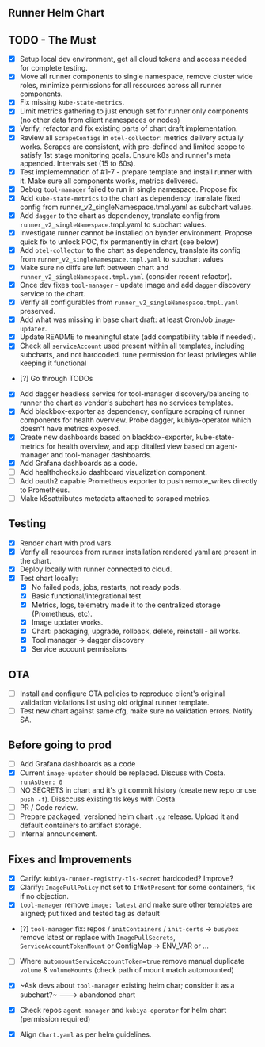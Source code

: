 ## Runner Helm Chart

## TODO - The Must

- [x] Setup local dev environment, get all cloud tokens and access needed for complete testing.
- [x] Move all runner components to single namespace, remove cluster wide roles, minimize permissions for all resources across all runner components.
- [x] Fix missing `kube-state-metrics`.
- [x] Limit metrics gathering to just enough set for runner only components (no other data from client namespaces or nodes)
- [x] Verify, refactor and fix existing parts of chart draft implementation.
- [x] Review all `ScrapeConfigs` in `otel-collector`: metrics delivery actually works. Scrapes are consistent, with pre-defined and limited scope to satisfy 1st stage monitoring goals. Ensure k8s and runner's meta appended. Intervals set (15 to 60s). 
- [x] Test implememnation of #1-7 - prepare template and install runner with it. Make sure all components works, metrics delivered.
- [x]  Debug `tool-manager` failed to run in single namespace. Propose fix
- [x] Add `kube-state-metrics` to the chart as dependency, translate fixed config from runner_v2_singleNamespace.tmpl.yaml as subchart values.
- [x] Add `dagger` to the chart as dependency, translate config from `runner_v2_singleNamespace`.tmpl.yaml to subchart values.
- [x] Investigate runner cannot be installed on bynder environment. Propose quick fix to unlock POC, fix permanently in chart (see below)
- [x] Add `otel-collector` to the chart as dependency, translate its config from `runner_v2_singleNamespace.tmpl.yaml` to subchart values
- [x] Make sure no diffs are left between chart and `runner_v2_singleNamespace.tmpl.yaml` (consider recent refactor).
- [x] Once dev fixes `tool-manager` - update image and add `dagger` discovery service to the chart.
- [x] Verify all configurables from `runner_v2_singleNamespace.tmpl.yaml` preserved.
- [x] Add what was missing in base chart draft: at least CronJob `image-updater`.
- [x] Update README to meaningful state (add compatibility table if needed).
- [x] Check all `serviceAccount` used present within all templates, including subcharts, and not hardcoded. tune permission for least privileges while keeping it functional
- [?] Go through TODOs
- [x] Add dagger headless service for tool-manager discovery/balancing to runner the chart as vendor's subchart has no services templates.
- [x] Add blackbox-exporter as dependency, configure scraping of runner components for health overview. Probe dagger, kubiya-operator which doesn't have metrics exposed.
- [x] Create new dashboards based on blackbox-exporter, kube-state-metrics for health overview, and app ditailed view based on agent-manager and tool-manager dashboards.
- [x] Add Grafana dashboards as a code.
- [ ] Add healthchecks.io dashboard visualization component.
- [ ] Add oauth2 capable Prometheus exporter to push remote_writes directly to Prometheus.
- [ ] Make k8sattributes metadata attached to scraped metrics.

## Testing

- [x] Render chart with prod vars.
- [x] Verify all resources from runner installation rendered yaml are present in the chart.
- [x] Deploy locally with runner connected to cloud.
- [x] Test chart locally:
    - [x] No failed pods, jobs, restarts, not ready pods. 
    - [x] Basic functional/integrational test
    - [x] Metrics, logs, telemetry made it to the centralized storage (Prometheus, etc).
    - [x] Image updater works.
    - [x] Chart: packaging, upgrade, rollback, delete, reinstall - all works.
    - [x] Tool manager -> dagger discovery
    - [x] Service account permissions

## OTA

- [ ] Install and configure OTA policies to reproduce client's original validation violations list using old original runner template.
- [ ] Test new chart against same cfg, make sure no validation errors. Notify SA.

## Before going to prod

- [ ] Add Grafana dashboards as a code
- [x] Current `image-updater` should be replaced. Discuss with Costa. `runAsUser: 0`
- [ ] NO SECRETS in chart and it's git commit history (create new repo or use `push -f`). Dissccuss existing tls keys with Costa
- [ ] PR / Code review.
- [ ] Prepare packaged, versioned helm chart `.gz` release. Upload it and default containers to artifact storage.
- [ ] Internal announcement.

## Fixes and Improvements

- [x] Carify: `kubiya-runner-registry-tls-secret` hardcoded? Improve?
- [x] Clarify: `ImagePullPolicy` not set to `IfNotPresent` for some containers, fix if no objection. 
- [x] `tool-manager` remove `image: latest` and make sure other templates are aligned; put fixed and tested tag as default
- [?] `tool-manager` fix: repos / `initContainers` / `init-certs` -> `busybox` remove latest or replace with `ImagePullSecrets`, `ServiceAccountTokenMount` or ConfigMap -> ENV_VAR or ...
- [ ] Where `automountServiceAccountToken=true` remove manual duplicate `volume` & `volumeMounts` (check path of mount match automounted)
- [x] ~Ask devs about `tool-manager` existing helm char; consider it as a subchart?~ ---> abandoned chart
- [x] Check repos `agent-manager` and `kubiya-operator` for helm chart (permission required)
- [x] Align `Chart.yaml` as per helm guidelines.

